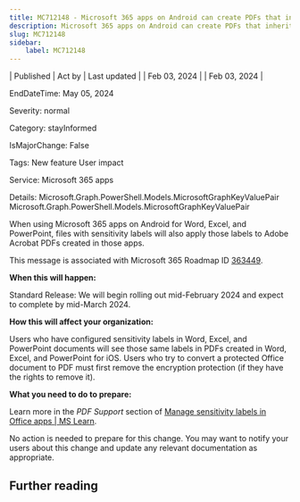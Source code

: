 ```yaml
---
title: MC712148 - Microsoft 365 apps on Android can create PDFs that inherit sensitivity labels from source files
description: Microsoft 365 apps on Android can create PDFs that inherit sensitivity labels from source files
slug: MC712148
sidebar:
    label: MC712148
---
```



| Published | Act by | Last updated |
| Feb 03, 2024 |  | Feb 03, 2024 |

EndDateTime: May 05, 2024

Severity: normal

Category: stayInformed

IsMajorChange: False

Tags: New feature User impact

Service: Microsoft 365 apps

Details: Microsoft.Graph.PowerShell.Models.MicrosoftGraphKeyValuePair Microsoft.Graph.PowerShell.Models.MicrosoftGraphKeyValuePair

<p style="">When using Microsoft 365 apps on Android for Word, Excel, and PowerPoint, files with sensitivity labels will also apply those labels to Adobe Acrobat PDFs created in those apps.
</p><p style="">This message is associated with Microsoft 365 Roadmap ID <a href="https://www.microsoft.com/microsoft-365/roadmap?filters=&amp;searchterms=363449" target="_blank">363449</a>.</p><p style=""><b>When this will happen:</b>
</p><p style="">Standard Release: We will begin rolling out mid-February 2024 and expect to complete by mid-March 2024.
</p><p style=""><b>How this will affect your organization:</b>
</p><p style="">Users who have configured sensitivity labels in Word, Excel, and PowerPoint documents will see those same labels in PDFs created in Word, Excel, and PowerPoint for iOS. Users who try to convert a protected Office document to PDF must first remove the encryption protection (if they have the rights to remove it).
</p><p style=""><b>What you need to do to prepare:</b>
</p><p style="">Learn more in the <i>PDF Support</i> section of <a href="https://learn.microsoft.com/microsoft-365/compliance/sensitivity-labels-office-apps#pdf-support" target="_blank">Manage sensitivity labels in Office apps | MS Learn</a>.
</p><p style="">No action is needed to prepare for this change. You may want to notify your users about this change and update any relevant documentation as appropriate.</p>

## Further reading
